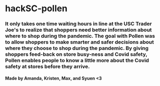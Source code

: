 # hackSC-pollen

### It only takes one time waiting hours in line at the USC Trader Joe's to realize that shoppers need better information about where to shop during the pandemic. The goal with Pollen was to allow shoppers to make smarter and safer decisions about where they choose to shop during the pandemic. By giving shoppers feed-back on store busy-ness and Covid safety, Pollen enables people to know a little more about the Covid safety at stores before they arrive.

#### Made by Amanda, Kristen, Max, and Syuen <3
